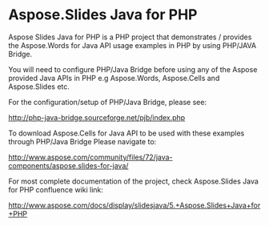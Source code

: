 # Aspose.Slides Java for PHP
Aspose Slides Java for PHP is a PHP project that demonstrates / provides the Aspose.Words for Java API usage examples in PHP by using PHP/JAVA Bridge.

You will need to configure PHP/Java Bridge before using any of the Aspose provided Java APIs in PHP e.g Aspose.Words, Aspose.Cells and Aspose.Slides etc.

For the configuration/setup of PHP/Java Bridge, please see:

http://php-java-bridge.sourceforge.net/pjb/index.php

To download Aspose.Cells for Java API to be used with these examples through PHP/Java Bridge
Please navigate to:

http://www.aspose.com/community/files/72/java-components/aspose.slides-for-java/

For most complete documentation of the project, check Aspose.Slides Java for PHP confluence wiki link:

http://www.aspose.com/docs/display/slidesjava/5.+Aspose.Slides+Java+for+PHP


